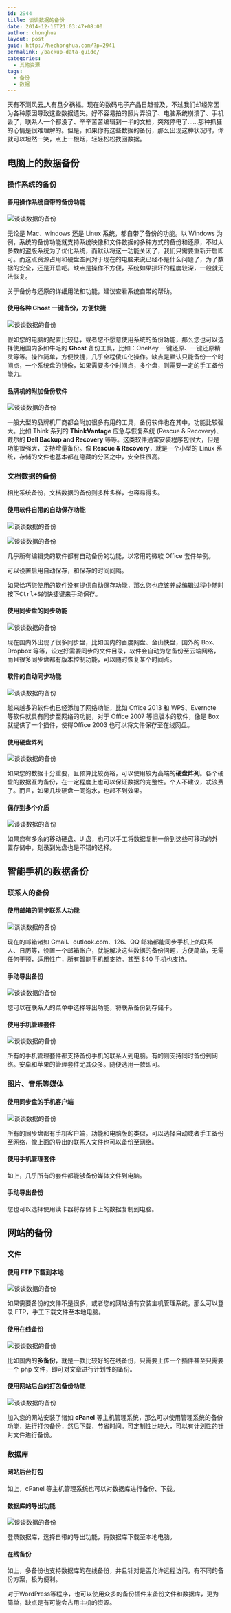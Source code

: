 ```yaml
---
id: 2944
title: 谈谈数据的备份
date: 2014-12-16T21:03:47+08:00
author: chonghua
layout: post
guid: http://hechonghua.com/?p=2941
permalink: /backup-data-guide/
categories:
  - 其他资源
tags:
  - 备份
  - 数据
---
```

天有不测风云,人有旦夕祸福。现在的数码电子产品日趋普及，不过我们却经常因为各种原因导致这些数据遗失。好不容易拍的照片弄没了、电脑系统崩溃了、手机丢了，联系人一个都没了、辛辛苦苦编辑到一半的文档，突然停电了……那种抓狂的心情是很难理解的。但是，如果你有这些数据的备份，那么出现这种状况时，你就可以坦然一笑，点上一根烟，轻轻松松找回数据。

<!--more-->

## 电脑上的数据备份

### 操作系统的备份

#### 善用操作系统自带的备份功能

![谈谈数据的备份](http://chonghua-1251666171.cos.ap-shanghai.myqcloud.com/backupdata.png) 

无论是 Mac、windows 还是 Linux 系统，都自带了备份的功能。以 Windows 为例，系统的备份功能就支持系统映像和文件数据的多种方式的备份和还原，不过大多数的盗版系统为了优化系统，而默认将这一功能关闭了，我们只需要重新开启即可。而这点资源占用和硬盘空间对于现在的电脑来说已经不是什么问题了，为了数据的安全，还是开启吧。缺点是操作不方便，系统如果损坏的程度较深，一般就无法恢复。

关于备份与还原的详细用法和功能，建议查看系统自带的帮助。

#### 使用各种 Ghost 一键备份，方便快捷

![谈谈数据的备份](http://chonghua-1251666171.cos.ap-shanghai.myqcloud.com/backupdata1.png) 

假如您的电脑的配置比较低，或者您不愿意使用系统的备份功能，那么您也可以选择使用国内多如牛毛的 **Ghost** 备份工具，比如：OneKey 一键还原、一键还原精灵等等。操作简单，方便快捷，几乎全程傻瓜化操作。缺点是默认只能备份一个时间点，一个系统盘的镜像，如果需要多个时间点，多个盘，则需要一定的手工备份能力。

#### 品牌机的附加备份软件

![谈谈数据的备份](http://chonghua-1251666171.cos.ap-shanghai.myqcloud.com/backupdata2.png) 

一般大型的品牌机厂商都会附加很多有用的工具，备份软件也在其中，功能比较强大。比如 Think 系列的 **ThinkVantage** 应急与恢复系统 (Rescue & Recovery)、戴尔的 **Dell Backup and Recovery** 等等。这类软件通常安装程序包很大，但是功能很强大，支持增量备份。像 **Rescue & Recovery**，就是一个小型的 Linux 系统，存储的文件也基本都在隐藏的分区之中，安全性很高。

### 文档数据的备份

相比系统备份，文档数据的备份则多种多样，也容易得多。

#### 使用软件自带的自动保存功能

![谈谈数据的备份](http://chonghua-1251666171.cos.ap-shanghai.myqcloud.com/backupdata3.png) 

![谈谈数据的备份](http://chonghua-1251666171.cos.ap-shanghai.myqcloud.com/backupdata4.png) 

几乎所有编辑类的软件都有自动备份的功能，以常用的微软 Office 套件举例。

可以设置启用自动保存，和保存的时间间隔。

如果恰巧您使用的软件没有提供自动保存功能，那么您也应该养成编辑过程中随时按下<kbd><kbd>Ctrl</kbd>+<kbd>S</kbd></kbd>的快捷键来手动保存。

#### 使用同步盘的同步功能

![谈谈数据的备份](http://chonghua-1251666171.cos.ap-shanghai.myqcloud.com/backupdata7.png) 

现在国内外出现了很多同步盘，比如国内的百度网盘、金山快盘，国外的 Box、Dropbox 等等，设定好需要同步的文件目录，软件会自动为您备份至云端网络，而且很多同步盘都有版本控制功能，可以随时恢复某个时间点。

#### 软件的自动同步功能

![谈谈数据的备份](http://chonghua-1251666171.cos.ap-shanghai.myqcloud.com/backupdata8.png) 

越来越多的软件也已经添加了网络功能，比如 Office 2013 和 WPS、Evernote 等软件就具有同步至网络的功能，对于 Office 2007 等旧版本的软件，像是 Box 就提供了一个插件，使得Office 2003 也可以将文件保存至在线网盘。

#### 使用硬盘阵列

![谈谈数据的备份](http://chonghua-1251666171.cos.ap-shanghai.myqcloud.com/backupdata9.png) 

如果您的数据十分重要，且预算比较宽裕，可以使用较为高端的**硬盘阵列**。各个硬盘的数据互为备份，在一定程度上也可以保证数据的完整性。个人不建议，忒浪费了。而且，如果几块硬盘一同泡水，也起不到效果。

#### 保存到多个介质

![谈谈数据的备份](http://chonghua-1251666171.cos.ap-shanghai.myqcloud.com/backupdata10.png) 

如果您有多余的移动硬盘、U 盘，也可以手工将数据复制一份到这些可移动的外置存储中，刻录到光盘也是不错的选择。

## 智能手机的数据备份

### 联系人的备份

#### 使用邮箱的同步联系人功能

![谈谈数据的备份](http://chonghua-1251666171.cos.ap-shanghai.myqcloud.com/backupdata11.png) 

现在的邮箱诸如 Gmail、outlook.com、126、QQ 邮箱都能同步手机上的联系人、日历等，设置一个邮箱账户，就能解决这些数据的备份问题，方便简单，无需任何干预，适用性广，所有智能手机都支持。甚至 S40 手机也支持。

#### 手动导出备份

![谈谈数据的备份](http://chonghua-1251666171.cos.ap-shanghai.myqcloud.com/backupdata12.png) 

您可以在联系人的菜单中选择导出功能，将联系备份到存储卡。

#### 使用手机管理套件

![谈谈数据的备份](http://chonghua-1251666171.cos.ap-shanghai.myqcloud.com/backupdata13.png) 

所有的手机管理套件都支持备份手机的联系人到电脑。有的则支持同时备份到网络。安卓和苹果的管理套件尤其众多。随便选用一款即可。

### 图片、音乐等媒体

#### 使用同步盘的手机客户端

![谈谈数据的备份](http://chonghua-1251666171.cos.ap-shanghai.myqcloud.com/backupdata14.png) 

所有的同步盘都有手机客户端，功能和电脑版的类似，可以选择自动或者手工备份至网络，像上面的导出的联系人文件也可以备份至网络。

#### 使用手机管理套件

如上，几乎所有的套件都能够备份媒体文件到电脑。

#### 手动导出备份

您也可以选择使用读卡器将存储卡上的数据复制到电脑。

## 网站的备份

### 文件

#### 使用 <font style="font-weight: bold">FTP </font>下载到本地

![谈谈数据的备份](http://chonghua-1251666171.cos.ap-shanghai.myqcloud.com/backupdata5.png) 

如果需要备份的文件不是很多，或者您的网站没有安装主机管理系统，那么可以登录 FTP，手工下载文件至本地电脑。

#### 使用在线备份

![谈谈数据的备份](http://chonghua-1251666171.cos.ap-shanghai.myqcloud.com/backupdata15.png) 

比如国内的**多备份**，就是一款比较好的在线备份，只需要上传一个插件甚至只需要一个 php 文件，即可对文章进行计划性的备份。

#### 使用网站后台的打包备份功能

![谈谈数据的备份](http://chonghua-1251666171.cos.ap-shanghai.myqcloud.com/backupdata6.png) 

加入您的网站安装了诸如 **cPanel** 等主机管理系统，那么可以使用管理系统的备份功能，进行打包备份，然后下载，节省时间。可定制性比较大，可以有计划性的针对文件进行备份。

### 数据库

#### 网站后台打包

如上，cPanel 等主机管理系统也可以对数据库进行备份、下载。

#### 数据库的导出功能

![谈谈数据的备份](http://chonghua-1251666171.cos.ap-shanghai.myqcloud.com/backupdata16.png) 

登录数据库，选择自带的导出功能，将数据库下载至本地电脑。

#### 在线备份

如上，多备份也支持数据库的在线备份，并且针对是否允许远程访问，有不同的备份方案，极为便利。

对于WordPress等程序，也可以使用众多的备份插件来备份文件和数据库，更为简单，缺点是有可能会占用主机的资源。